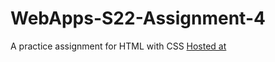 # WebApps-S22-Assignment-4
A practice assignment for HTML with CSS
[Hosted at](https://github.com/44-563-Web-Apps-S22/webapps-s22-assignment-4-SidharthaGundarapu/blob/main/play.html)
